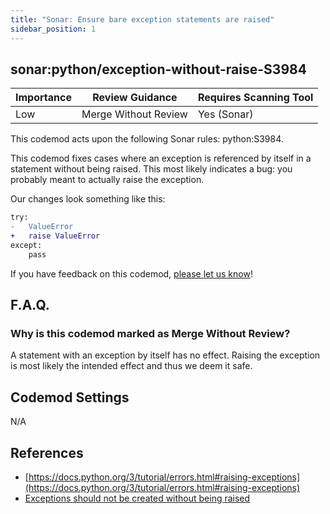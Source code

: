```yaml
---
title: "Sonar: Ensure bare exception statements are raised"
sidebar_position: 1
---
```


## sonar:python/exception-without-raise-S3984

| Importance | Review Guidance      | Requires Scanning Tool |
| ---------- | -------------------- | ---------------------- |
| Low        | Merge Without Review | Yes (Sonar)            |

This codemod acts upon the following Sonar rules: python:S3984.

This codemod fixes cases where an exception is referenced by itself in a statement without being raised. This most likely indicates a bug: you probably meant to actually raise the exception.

Our changes look something like this:

```diff
try:
-   ValueError
+   raise ValueError
except:
    pass
```

If you have feedback on this codemod, [please let us know](mailto:feedback@pixee.ai)!

## F.A.Q.

### Why is this codemod marked as Merge Without Review?

A statement with an exception by itself has no effect. Raising the exception is most likely the intended effect and thus we deem it safe.

## Codemod Settings

N/A

## References

- [https://docs.python.org/3/tutorial/errors.html#raising-exceptions](https://docs.python.org/3/tutorial/errors.html#raising-exceptions)
- [Exceptions should not be created without being raised](https://rules.sonarsource.com/python/type/Bug/RSPEC-3984/)
